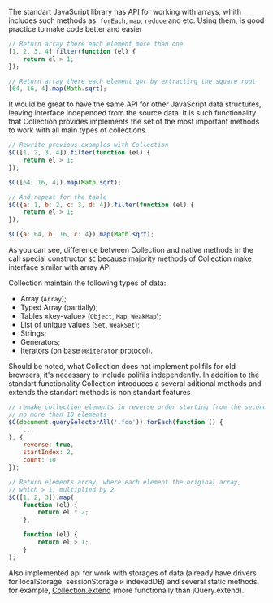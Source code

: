 The standart JavaScript library has API for working with arrays, whith includes such methods as: `forEach`, `map`, `reduce` and etc. 
Using them, is good practice to make code better and easier

```js
// Return array there each element more than one
[1, 2, 3, 4].filter(function (el) { 
	return el > 1; 
});

// Return array there each element got by extracting the square root
[64, 16, 4].map(Math.sqrt);
```

It would be great to have the same API for other JavaScript data structures, leaving interface independed from the source data. It is such  functionality that Collection provides implements the set of the most important methods to work with all main types of collections.

```js
// Rewrite previous examples with Collection
$C([1, 2, 3, 4]).filter(function (el) { 
	return el > 1; 
});

$C([64, 16, 4]).map(Math.sqrt);

// And repeat for the table
$C({a: 1, b: 2, c: 3, d: 4}).filter(function (el) { 
	return el > 1; 
});

$C({a: 64, b: 16, c: 4}).map(Math.sqrt);
```

As you can see, difference between Collection and native methods in the call special constructor `$C` because majority methods of Collection make interface similar with array API 

Collection maintain the following types of data:
* Array (`Array`);
* Typed Array (partially);
* Tables «key-value» (`Object`, `Map`, `WeakMap`);
* List of unique values (`Set`, `WeakSet`);
* Strings;
* Generators;
* Iterators (on base `@@iterator` protocol).

Should be noted, what Collection does not implement polifils for old browsers, it's necessary to include polifils independently.
In addition to the standart functionality Collection introduces a several aditional methods and extends the standart methods is non standart features


```js
// remake collection elements in reverse order starting from the second element
// no more than 10 elements
$C(document.querySelectorAll('.foo')).forEach(function () {
	...
}, {
	reverse: true,
	startIndex: 2,
	count: 10
});

// Return elements array, where each element the original array, 
// which > 1, multiplied by 2
$C([1, 2, 3]).map(
	function (el) { 
		return el * 2; 
	}, 

	function (el) { 
		return el > 1; 
	}
);
```

Also implemented api for work with storages of data  (already have drivers for localStorage, sessionStorage и indexedDB) and several static methods, for example, [Collection.extend](https://github.com/kobezzza/Collection/wiki/extend) (more functionally than jQuery.extend). 
